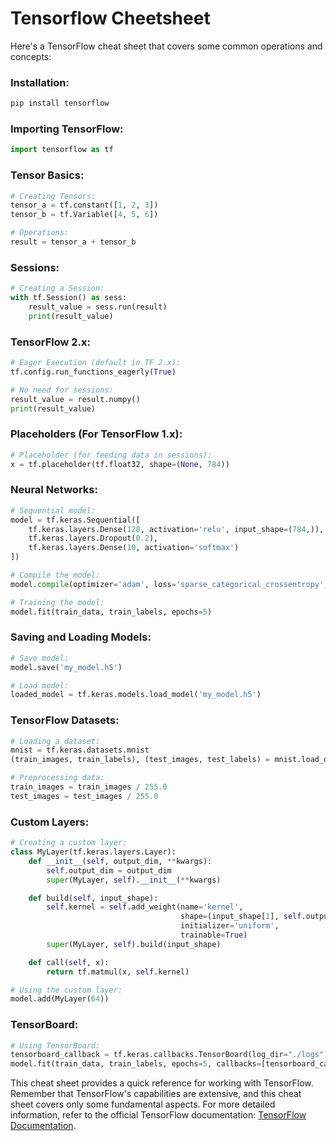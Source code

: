 # Tensorflow Cheetsheet

Here's a TensorFlow cheat sheet that covers some common operations and concepts:

### Installation:

```bash
pip install tensorflow
```

### Importing TensorFlow:

```python
import tensorflow as tf
```

### Tensor Basics:

```python
# Creating Tensors:
tensor_a = tf.constant([1, 2, 3])
tensor_b = tf.Variable([4, 5, 6])

# Operations:
result = tensor_a + tensor_b
```

### Sessions:

```python
# Creating a Session:
with tf.Session() as sess:
    result_value = sess.run(result)
    print(result_value)
```

### TensorFlow 2.x:

```python
# Eager Execution (default in TF 2.x):
tf.config.run_functions_eagerly(True)

# No need for sessions:
result_value = result.numpy()
print(result_value)
```

### Placeholders (For TensorFlow 1.x):

```python
# Placeholder (for feeding data in sessions):
x = tf.placeholder(tf.float32, shape=(None, 784))
```

### Neural Networks:

```python
# Sequential model:
model = tf.keras.Sequential([
    tf.keras.layers.Dense(128, activation='relu', input_shape=(784,)),
    tf.keras.layers.Dropout(0.2),
    tf.keras.layers.Dense(10, activation='softmax')
])

# Compile the model:
model.compile(optimizer='adam', loss='sparse_categorical_crossentropy', metrics=['accuracy'])

# Training the model:
model.fit(train_data, train_labels, epochs=5)
```

### Saving and Loading Models:

```python
# Save model:
model.save('my_model.h5')

# Load model:
loaded_model = tf.keras.models.load_model('my_model.h5')
```

### TensorFlow Datasets:

```python
# Loading a dataset:
mnist = tf.keras.datasets.mnist
(train_images, train_labels), (test_images, test_labels) = mnist.load_data()

# Preprocessing data:
train_images = train_images / 255.0
test_images = test_images / 255.0
```

### Custom Layers:

```python
# Creating a custom layer:
class MyLayer(tf.keras.layers.Layer):
    def __init__(self, output_dim, **kwargs):
        self.output_dim = output_dim
        super(MyLayer, self).__init__(**kwargs)

    def build(self, input_shape):
        self.kernel = self.add_weight(name='kernel',
                                      shape=(input_shape[1], self.output_dim),
                                      initializer='uniform',
                                      trainable=True)
        super(MyLayer, self).build(input_shape)

    def call(self, x):
        return tf.matmul(x, self.kernel)

# Using the custom layer:
model.add(MyLayer(64))
```

### TensorBoard:

```python
# Using TensorBoard:
tensorboard_callback = tf.keras.callbacks.TensorBoard(log_dir="./logs")
model.fit(train_data, train_labels, epochs=5, callbacks=[tensorboard_callback])
```

This cheat sheet provides a quick reference for working with TensorFlow. Remember that TensorFlow's capabilities are extensive, and this cheat sheet covers only some fundamental aspects. For more detailed information, refer to the official TensorFlow documentation: [TensorFlow Documentation](https://www.tensorflow.org/api_docs/python).
